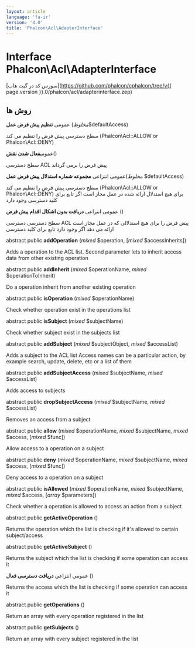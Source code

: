 ```yaml
---
layout: article
language: 'fa-ir'
version: '4.0'
title: 'Phalcon\Acl\AdapterInterface'
---
```

# Interface **Phalcon\Acl\AdapterInterface**

[سورس کد در گیت هاب](https://github.com/phalcon/cphalcon/tree/v{{ page.version }}.0/phalcon/acl/adapterinterface.zep)

## روش ها

عمومی **تنظیم پیش فرض عمل** (*مخلوط*$defaultAccess)

سطح دسترسی پیش فرض را تنظیم می کند (Phalcon\\Acl::ALLOW or Phalcon\\Acl::DENY)

عمومی**فعال شدن نقش**()

سطح دسترسی ACL پیش فرض را برمی گرداند

عمومی انتزاعی **مجموعه شماره استدلال پیش فرض عمل**(*مخلوط* $defaultAccess)

سطح دسترسی پیش فرض را تنظیم می کند (Phalcon\Acl::ALLOW or Phalcon\Acl::DENY) برای هیچ استدلال ارائه شده در عمل مجاز است اگر تابع برای کلید دسترسی وجود دارد

عمومی انتزاعی **دریافت بدون اشکال اقدام پیش فرض** ()

سطح دسترسی دسترسی ACL پیش فرض را برای هیچ استدلالی که در عمل مجاز است ارائه می دهد اگر وجود دارد تابع برای کلید دسترسی

abstract public **addOperation** (*mixed* $operation, [*mixed* $accessInherits])

Adds a operation to the ACL list. Second parameter lets to inherit access data from other existing operation

abstract public **addInherit** (*mixed* $operationName, *mixed* $operationToInherit)

Do a operation inherit from another existing operation

abstract public **isOperation** (*mixed* $operationName)

Check whether operation exist in the operations list

abstract public **isSubject** (*mixed* $subjectName)

Check whether subject exist in the subjects list

abstract public **addSubject** (*mixed* $subjectObject, *mixed* $accessList)

Adds a subject to the ACL list Access names can be a particular action, by example search, update, delete, etc or a list of them

abstract public **addSubjectAccess** (*mixed* $subjectName, *mixed* $accessList)

Adds access to subjects

abstract public **dropSubjectAccess** (*mixed* $subjectName, *mixed* $accessList)

Removes an access from a subject

abstract public **allow** (*mixed* $operationName, *mixed* $subjectName, *mixed* $access, [*mixed* $func])

Allow access to a operation on a subject

abstract public **deny** (*mixed* $operationName, *mixed* $subjectName, *mixed* $access, [*mixed* $func])

Deny access to a operation on a subject

abstract public **isAllowed** (*mixed* $operationName, *mixed* $subjectName, *mixed* $access, [*array* $parameters])

Check whether a operation is allowed to access an action from a subject

abstract public **getActiveOperation** ()

Returns the operation which the list is checking if it's allowed to certain subject/access

abstract public **getActiveSubject** ()

Returns the subject which the list is checking if some operation can access it

عمومی انتزاعی **دریافت دسترسی فعال** ()

Returns the access which the list is checking if some operation can access it

abstract public **getOperations** ()

Return an array with every operation registered in the list

abstract public **getSubjects** ()

Return an array with every subject registered in the list